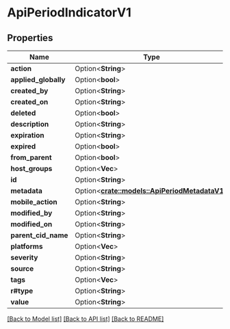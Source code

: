# ApiPeriodIndicatorV1

## Properties

Name | Type | Description | Notes
------------ | ------------- | ------------- | -------------
**action** | Option<**String**> |  | [optional]
**applied_globally** | Option<**bool**> |  | [optional]
**created_by** | Option<**String**> |  | [optional]
**created_on** | Option<**String**> |  | [optional]
**deleted** | Option<**bool**> |  | [optional]
**description** | Option<**String**> |  | [optional]
**expiration** | Option<**String**> |  | [optional]
**expired** | Option<**bool**> |  | [optional]
**from_parent** | Option<**bool**> |  | [optional]
**host_groups** | Option<**Vec<String>**> |  | [optional]
**id** | Option<**String**> |  | [optional]
**metadata** | Option<[**crate::models::ApiPeriodMetadataV1**](api.MetadataV1.md)> |  | [optional]
**mobile_action** | Option<**String**> |  | [optional]
**modified_by** | Option<**String**> |  | [optional]
**modified_on** | Option<**String**> |  | [optional]
**parent_cid_name** | Option<**String**> |  | [optional]
**platforms** | Option<**Vec<String>**> |  | [optional]
**severity** | Option<**String**> |  | [optional]
**source** | Option<**String**> |  | [optional]
**tags** | Option<**Vec<String>**> |  | [optional]
**r#type** | Option<**String**> |  | [optional]
**value** | Option<**String**> |  | [optional]

[[Back to Model list]](./README.md#documentation-for-models) [[Back to API list]](./README.md#documentation-for-api-endpoints) [[Back to README]](../README.md)
